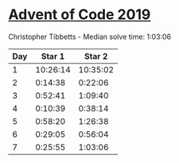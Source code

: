 # [Advent of Code 2019](https://adventofcode.com/2019)
Christopher Tibbetts - Median solve time: 1:03:06

| Day | Star 1 | Star 2 |
| --- | --- | --- |
| 1 | 10:26:14 | 10:35:02 |
| 2 | 0:14:38 | 0:22:06 |
| 3 | 0:52:41 | 1:09:40 |
| 4 | 0:10:39 | 0:38:14 |
| 5 | 0:58:20 | 1:26:38 |
| 6 | 0:29:05 | 0:56:04 |
| 7 | 0:25:55 | 1:03:06 |
